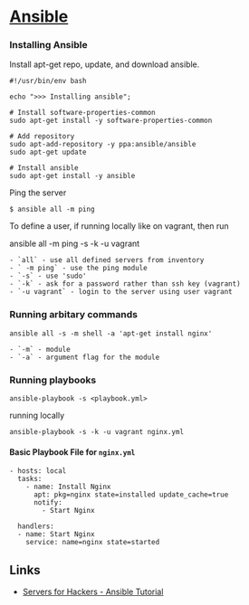 # [Ansible](https://ansibleworks.com)

### Installing Ansible

Install apt-get repo, update, and download ansible.

    #!/usr/bin/env bash

    echo ">>> Installing ansible";

    # Install software-properties-common
    sudo apt-get install -y software-properties-common

    # Add repository
    sudo apt-add-repository -y ppa:ansible/ansible
    sudo apt-get update

    # Install ansible
    sudo apt-get install -y ansible

Ping the server

    $ ansible all -m ping
    
To define a user, if running locally like on vagrant, then run

   ansible all -m ping -s -k -u vagrant 
 
    - `all` - use all defined servers from inventory
    - ` -m ping` - use the ping module 
    - `-s` - use 'sudo'
    - `-k` - ask for a password rather than ssh key (vagrant)
    - `-u vagrant` - login to the server using user vagrant

### Running arbitary commands

    ansible all -s -m shell -a 'apt-get install nginx'

    - `-m` - module
    - `-a` - argument flag for the module

### Running playbooks

    ansible-playbook -s <playbook.yml>

running locally

    ansible-playbook -s -k -u vagrant nginx.yml

#### Basic Playbook File for `nginx.yml`

    - hosts: local
      tasks:
        - name: Install Nginx
          apt: pkg=nginx state=installed update_cache=true
          notify: 
            - Start Nginx

      handlers: 
      - name: Start Nginx
        service: name=nginx state=started
    
    

## Links
- [Servers for Hackers - Ansible Tutorial](https://serversforhackers.com/an-ansible-tutorial)
